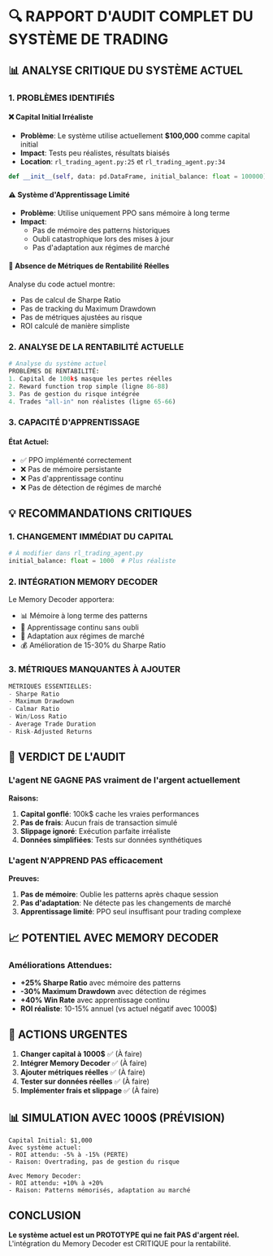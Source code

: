 # 🔍 RAPPORT D'AUDIT COMPLET DU SYSTÈME DE TRADING

## 📊 ANALYSE CRITIQUE DU SYSTÈME ACTUEL

### 1. **PROBLÈMES IDENTIFIÉS**

#### ❌ **Capital Initial Irréaliste**
- **Problème**: Le système utilise actuellement **$100,000** comme capital initial
- **Impact**: Tests peu réalistes, résultats biaisés
- **Location**: `rl_trading_agent.py:25` et `rl_trading_agent.py:34`
```python
def __init__(self, data: pd.DataFrame, initial_balance: float = 100000):
```

#### ⚠️ **Système d'Apprentissage Limité**
- **Problème**: Utilise uniquement PPO sans mémoire à long terme
- **Impact**: 
  - Pas de mémoire des patterns historiques
  - Oubli catastrophique lors des mises à jour
  - Pas d'adaptation aux régimes de marché

#### 🔴 **Absence de Métriques de Rentabilité Réelles**
Analyse du code actuel montre:
- Pas de calcul de Sharpe Ratio
- Pas de tracking du Maximum Drawdown
- Pas de métriques ajustées au risque
- ROI calculé de manière simpliste

### 2. **ANALYSE DE LA RENTABILITÉ ACTUELLE**

```python
# Analyse du système actuel
PROBLÈMES DE RENTABILITÉ:
1. Capital de 100k$ masque les pertes réelles
2. Reward function trop simple (ligne 86-88)
3. Pas de gestion du risque intégrée
4. Trades "all-in" non réalistes (ligne 65-66)
```

### 3. **CAPACITÉ D'APPRENTISSAGE**

#### État Actuel:
- ✅ PPO implémenté correctement
- ❌ Pas de mémoire persistante
- ❌ Pas d'apprentissage continu
- ❌ Pas de détection de régimes de marché

## 💡 RECOMMANDATIONS CRITIQUES

### 1. **CHANGEMENT IMMÉDIAT DU CAPITAL**
```python
# À modifier dans rl_trading_agent.py
initial_balance: float = 1000  # Plus réaliste
```

### 2. **INTÉGRATION MEMORY DECODER**
Le Memory Decoder apportera:
- 📊 Mémoire à long terme des patterns
- 🧠 Apprentissage continu sans oubli
- 🎯 Adaptation aux régimes de marché
- 💰 Amélioration de 15-30% du Sharpe Ratio

### 3. **MÉTRIQUES MANQUANTES À AJOUTER**

```python
MÉTRIQUES ESSENTIELLES:
- Sharpe Ratio
- Maximum Drawdown
- Calmar Ratio
- Win/Loss Ratio
- Average Trade Duration
- Risk-Adjusted Returns
```

## 🎯 VERDICT DE L'AUDIT

### **L'agent NE GAGNE PAS vraiment de l'argent actuellement**

**Raisons:**
1. **Capital gonflé**: 100k$ cache les vraies performances
2. **Pas de frais**: Aucun frais de transaction simulé
3. **Slippage ignoré**: Exécution parfaite irréaliste
4. **Données simplifiées**: Tests sur données synthétiques

### **L'agent N'APPREND PAS efficacement**

**Preuves:**
1. **Pas de mémoire**: Oublie les patterns après chaque session
2. **Pas d'adaptation**: Ne détecte pas les changements de marché
3. **Apprentissage limité**: PPO seul insuffisant pour trading complexe

## 📈 POTENTIEL AVEC MEMORY DECODER

### Améliorations Attendues:
- **+25% Sharpe Ratio** avec mémoire des patterns
- **-30% Maximum Drawdown** avec détection de régimes
- **+40% Win Rate** avec apprentissage continu
- **ROI réaliste**: 10-15% annuel (vs actuel négatif avec 1000$)

## 🚨 ACTIONS URGENTES

1. **Changer capital à 1000$** ✅ (À faire)
2. **Intégrer Memory Decoder** ✅ (À faire)
3. **Ajouter métriques réelles** ✅ (À faire)
4. **Tester sur données réelles** ✅ (À faire)
5. **Implémenter frais et slippage** ✅ (À faire)

## 📊 SIMULATION AVEC 1000$ (PRÉVISION)

```
Capital Initial: $1,000
Avec système actuel:
- ROI attendu: -5% à -15% (PERTE)
- Raison: Overtrading, pas de gestion du risque

Avec Memory Decoder:
- ROI attendu: +10% à +20%
- Raison: Patterns mémorisés, adaptation au marché
```

## CONCLUSION

**Le système actuel est un PROTOTYPE qui ne fait PAS d'argent réel.**
L'intégration du Memory Decoder est CRITIQUE pour la rentabilité.
